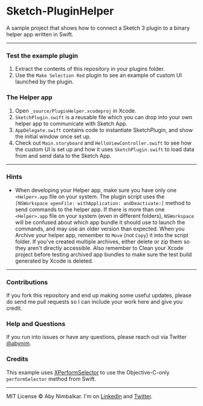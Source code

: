 # Sketch-PluginHelper
A sample project that shows how to connect a Sketch 3 plugin to a binary helper app written in Swift.

---

### Test the example plugin
1. Extract the contents of this repository in your plugins folder.  
2. Use the `Make Selection Red` plugin to see an example of custom UI launched by the plugin.  

### The Helper app
1. Open `_source/PluginHelper.xcodeproj` in Xcode.  
2. `SketchPlugin.swift` is a reusable file which you can drop into your own helper app to communicate with Sketch App.  
3. `AppDelegate.swift` contains code to instantiate SketchPlugin, and show the initial window once set up.  
4. Check out `Main.storyboard` and `HelloViewController.swift` to see how the custom UI is set up and how it uses `SketchPlugin.swift` to load data from and send data to the Sketch App.

---

### Hints  
- When developing your Helper app, make sure you have only one `<Helper>.app` file on your system. The plugin script uses the `[NSWorkspace openFile: withApplication: andDeactivate:]` method to send commands to the helper app. If there is more than one `<Helper>.app` file on your system (even in different folders), `NSWorkspace` will be confused about which app bundle it should use to launch the commands, and may use an older version than expected. When you Archive your helper app, remember to `Move` (not `Copy`) it into the script folder. If you've created multiple archives, either delete or zip them so they aren't directly accessible. Also remember to Clean your Xcode project before testing archived app bundles to make sure the test build generated by Xcode is deleted.

---

### Contributions  
If you fork this repository and end up making some useful updates, please do send me pull requests so I can include your work here and give you credit.

### Help and Questions
If you run into issues or have any questions, please reach out via Twitter [@abynim](https://twitter.com/abynim).

### Credits
This example uses [XPerformSelector](https://github.com/vontio/XPerformSelector) to use the Objective-C-only `performSelector` method from Swift.

---

MIT License © Aby Nimbalkar. I'm on [LinkedIn](http://tw.linkedin.com/in/abynim/) and [Twitter](https://twitter.com/abynim).
